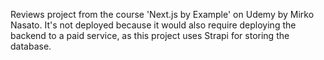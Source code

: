 Reviews project from the course 'Next.js by Example' on Udemy by Mirko Nasato. It's not deployed because it would also require deploying the backend to a paid service, as this project uses Strapi for storing the database.
